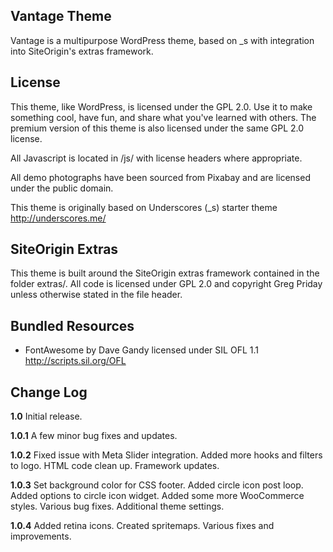 Vantage Theme
---------------
Vantage is a multipurpose WordPress theme, based on _s with integration into SiteOrigin's extras framework.


License
---------------
This theme, like WordPress, is licensed under the GPL 2.0. Use it to make something cool, have fun, and share what you've learned with others. The premium version of this theme is also licensed under the same GPL 2.0 license.

All Javascript is located in /js/ with license headers where appropriate.

All demo photographs have been sourced from Pixabay and are licensed under the public domain.

This theme is originally based on Underscores (_s) starter theme http://underscores.me/


SiteOrigin Extras
---------------
This theme is built around the SiteOrigin extras framework contained in the folder extras/. All code is licensed under GPL 2.0 and copyright Greg Priday unless otherwise stated in the file header.


Bundled Resources
---------------
* FontAwesome by Dave Gandy licensed under SIL OFL 1.1 <http://scripts.sil.org/OFL>


Change Log
---------------

**1.0**
Initial release.

**1.0.1**
A few minor bug fixes and updates.

**1.0.2**
Fixed issue with Meta Slider integration.
Added more hooks and filters to logo.
HTML code clean up.
Framework updates.

**1.0.3**
Set background color for CSS footer.
Added circle icon post loop.
Added options to circle icon widget.
Added some more WooCommerce styles.
Various bug fixes.
Additional theme settings.

**1.0.4**
Added retina icons.
Created spritemaps.
Various fixes and improvements.
